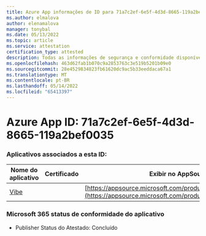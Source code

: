 ```yaml
---
title: Azure App informações de ID para 71a7c2ef-6e5f-4d3d-8665-119a2bef0035
ms.author: elmalova
author: elenamalova
manager: tonybal
ms.date: 05/13/2022
ms.topic: article
ms.service: attestation
certification_type: attested
description: Todas as informações de segurança e conformidade disponíveis para 71a7c2ef-6e5f-4d3d-8665-119a2bef0035.
ms.openlocfilehash: 463d62fab1b070c9a2853763c3e519b5201b09e0
ms.sourcegitcommit: 28e4529834823fb61620dc9ac5b33eeddaca67a1
ms.translationtype: MT
ms.contentlocale: pt-BR
ms.lasthandoff: 05/14/2022
ms.locfileid: "65413397"
---
```

# <a name="azure-app-id-71a7c2ef-6e5f-4d3d-8665-119a2bef0035"></a>Azure App ID: 71a7c2ef-6e5f-4d3d-8665-119a2bef0035


### <a name="apps-associated-with-this-id"></a>Aplicativos associados a esta ID:
| **Nome do aplicativo** | **Certificado** | **Exibir no AppSource** |
|--------------|---------------|-----------------------|
| [Vibe](../forward/WA200001721.md) |  | [https://appsource.microsoft.com/product/office/WA200001721](https://appsource.microsoft.com/product/office/WA200001721) |

### <a name="microsoft-365-app-compliance-status"></a>Microsoft 365 status de conformidade do aplicativo
- Publisher Status do Atestado: Concluído
